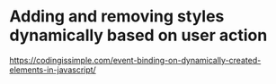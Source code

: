# Adding and removing styles dynamically based on user action

https://codingissimple.com/event-binding-on-dynamically-created-elements-in-javascript/
